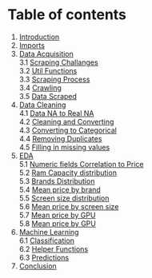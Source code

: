 # Table of contents

1. [Introduction](./new_25_06.ipynb#introduction) <br>
2. [Imports](./new_25_06.ipynb#imports)<br>
3. [Data Acquisition](./new_25_06.ipynb#data_acquisition)<br>
   3.1 [Scraping Challanges](./new_25_06.ipynb#scraping_challanges)<br>
   3.2 [Util Functions](./new_25_06.ipynb#util_functions)<br>
   3.3 [Scraping Process](./new_25_06.ipynb#scraping_process)<br>
   3.4 [Crawling](./new_25_06.ipynb#crawling)<br>
   3.5 [Data Scraped](./new_25_06.ipynb#data_scraped)<br>
4. [Data Cleaning](./new_25_06.ipynb#data_cleaning)<br>
   4.1 [Data NA to Real NA](./new_25_06.ipynb#data_na_to_real_na)<br>
   4.2 [Cleaning and Converting](./new_25_06.ipynb#cleaning_and_converting)<br>
   4.3 [Converting to Categorical](./new_25_06.ipynb#categorical_conversion)<br>
   4.4 [Removing Duplicates](./new_25_06.ipynb#removing_duplicates)<br>
   4.5 [Filling in missing values](./new_25_06.ipynb#filling_in_missing_values)<br>
5. [EDA](./new_25_06.ipynb#eda)<br>
   5.1 [Numeric fields Correlation to Price](./new_25_06.ipynb#numeric_correlation)<br>
   5.2 [Ram Capacity distribution](./new_25_06.ipynb#ram_capacity_distribution)<br>
   5.3 [Brands Distribution](./new_25_06.ipynb#brands_distribution)<br>
   5.4 [Mean price by brand](./new_25_06.ipynb#mean_price_by_brand_)<br>
   5.5 [Screen size distribution](./new_25_06.ipynb#screen_size_distribution)<br>
   5.6 [Mean price by screen size](./new_25_06.ipynb#mean_price_by_screen_size)<br>
   5.7 [Mean price by GPU](./new_25_06.ipynb#mean_price_by_gpu)<br>
   5.8 [Mean price by GPU](./new_25_06.ipynb#mean_price_by_series)<br>
6. [Machine Learning](./new_25_06.ipynb#machine_learning_prep)<br>
   6.1 [Classification](./new_25_06.ipynb#classification)<br>
   6.2 [Helper Functions](./new_25_06.ipynb#ml_helper_functions)<br>
   6.3 [Predictions](./new_25_06.ipynb#predictions)<br>
7. [Conclusion](./new_25_06.ipynb#conclusion)<br>
